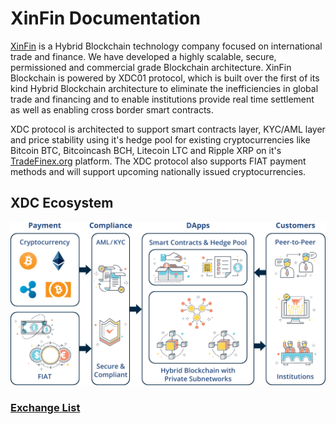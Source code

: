 # XinFin Documentation

[XinFin](http://www.XinFin.org) is a Hybrid Blockchain technology company focused on international trade and finance. We have developed a highly scalable, secure, permissioned and commercial grade Blockchain architecture. XinFin Blockchain is powered by XDC01 protocol, which is built over the first of its kind Hybrid Blockchain architecture to eliminate the inefficiencies in global trade and financing and to enable institutions provide real time settlement as well as enabling cross border smart contracts.

XDC protocol is architected to support smart contracts layer, KYC/AML layer and price stability using it's hedge pool for existing cryptocurrencies like Bitcoin BTC, Bitcoincash BCH, Litecoin LTC and Ripple XRP on it's [TradeFinex.org](http://www.tradefinex.org) platform. The XDC protocol also supports FIAT payment methods and will support upcoming nationally issued cryptocurrencies.

## XDC Ecosystem


![XDC Ecosystem][fig1]


### [Exchange List](ExchangeList.md)

[fig1]: /images/xdc_ecosystem.jpg "a"